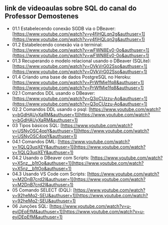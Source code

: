 ## link de videoaulas sobre SQL  do canal do **Professor Demostenes**

- 01.1 Estabelecendo conexão SGDB via  o DBeaver: [https://www.youtube.com/watch?v=y4fjHQLqn2g&authuser=1](https://www.youtube.com/watch?v=y4fjHQLqn2g&authuser=1)  
- 01.2 Estabelecendo conexão via o terminal: [https://www.youtube.com/watch?v=wFWN8Ev0-0o&authuser=1](https://www.youtube.com/watch?v=wFWN8Ev0-0o&authuser=1)  
- 01.3 Recuperando o modelo relacional usando o DBeaver (SQLite): [https://www.youtube.com/watch?v=OVkVrG02Sso&authuser=1](https://www.youtube.com/watch?v=OVkVrG02Sso&authuser=1)  
- 01.4 Criando uma base de dados PostgreSQL no Heroku: [https://www.youtube.com/watch?v=PrWfMie1fq8&authuser=1](https://www.youtube.com/watch?v=PrWfMie1fq8&authuser=1)  
- 02.1 Comandos DDL usando o DBeaver: [https://www.youtube.com/watch?v=Q3oCUzzu-Ao&authuser=1](https://www.youtube.com/watch?v=Q3oCUzzu-Ao&authuser=1)  
- 02.2 Comandos DDL usando o psql: [https://www.youtube.com/watch?v=bGdHAUyXaRM&authuser=1](https://www.youtube.com/watch?v=bGdHAUyXaRM&authuser=1)  
- 03 Tipos básicos SQL: [https://www.youtube.com/watch?v=USNyOSC4opY&authuser=1](https://www.youtube.com/watch?v=USNyOSC4opY&authuser=1)  
- 04.1 Comandos DML: [https://www.youtube.com/watch?v=1lQLQ3uqXEY&authuser=1](https://www.youtube.com/watch?v=1lQLQ3uqXEY&authuser=1)  
- 04.2 Usando o DBeaver com Scripts: [https://www.youtube.com/watch?v=X5nz__b1tOo&authuser=1](https://www.youtube.com/watch?v=X5nz__b1tOo&authuser=1)  
- 04.3 Usando VS Code com Scripts: [https://www.youtube.com/watch?v=M2DnB7crd2I&authuser=1](https://www.youtube.com/watch?v=M2DnB7crd2I&authuser=1)  
- 05 Comando SELECT (DQL): [https://www.youtube.com/watch?v=92heMq2-SEU&authuser=1](https://www.youtube.com/watch?v=92heMq2-SEU&authuser=1)  
- 06 Junções SQL: [https://www.youtube.com/watch?v=u-eyiDEpEfM&authuser=1](https://www.youtube.com/watch?v=u-eyiDEpEfM&authuser=1)